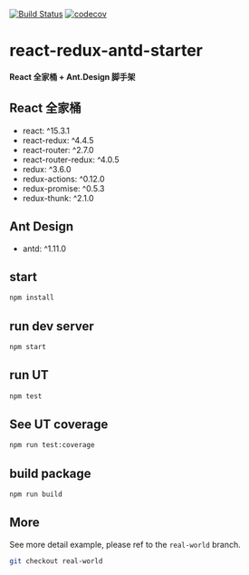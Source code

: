 [![Build Status](https://img.shields.io/travis/DiscipleD/react-redux-antd-starter/master.svg)](https://travis-ci.org/DiscipleD/react-redux-antd-starter)
[![codecov](https://codecov.io/gh/DiscipleD/react-redux-antd-starter/branch/master/graph/badge.svg)](https://codecov.io/gh/DiscipleD/react-redux-antd-starter)

# react-redux-antd-starter
**React 全家桶 + Ant.Design 脚手架**

## React 全家桶

* react: ^15.3.1
* react-redux: ^4.4.5
* react-router: ^2.7.0
* react-router-redux: ^4.0.5
* redux: ^3.6.0
* redux-actions: ^0.12.0
* redux-promise: ^0.5.3
* redux-thunk: ^2.1.0

## Ant Design

* antd: ^1.11.0

## start

```bash
npm install
```

## run dev server

```bash
npm start
```

## run UT

```bash
npm test
```

## See UT coverage

```bash
npm run test:coverage
```

## build package

```bash
npm run build
```

## More
See more detail example, please ref to the `real-world` branch.

```bash
git checkout real-world
```